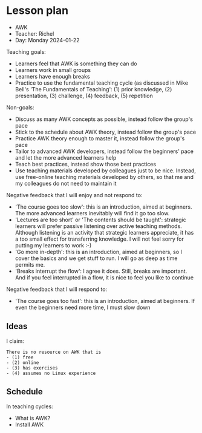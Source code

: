 # Lesson plan

- AWK
- Teacher: Richel
- Day: Monday 2024-01-22

Teaching goals:

- Learners feel that AWK is something they can do
- Learners work in small groups
- Learners have enough breaks
- Practice to use the fundamental teaching cycle (as discussed in Mike Bell's 'The 
   Fundamentals of Teaching': (1) prior knowledge,
   (2) presentation, (3) challenge, (4) feedback, (5) repetition

Non-goals:

- Discuss as many AWK concepts as possible,
  instead follow the group's pace
- Stick to the schedule about AWK theory,
  instead follow the group's pace
- Practice AWK theory enough to master it,
  instead follow the group's pace
- Tailor to advanced AWK developers,
  instead follow the beginners' pace 
  and let the more advanced learners help
- Teach best practices,
  instead show those best practices
- Use teaching materials developed by colleagues just to be nice.
  Instead, use free-online teaching materials developed by others,
  so that me and my colleagues do not need to maintain it

Negative feedback that I will enjoy and not respond to:

- 'The course goes too slow': this is an introduction, aimed at beginners.
  The more advanced learners inevitably will find it go too slow.
- 'Lectures are too short' or 'The contents should be taught': 
  strategic learners will prefer passive listening
  over active teaching methods. Although listening is an activity that
  strategic learners appreciate, it has a too small effect for transferring knowledge.
  I will not feel sorry for putting my learners to work :-)
- 'Go more in-depth': this is an introduction, aimed at beginners,
  so I cover the basics and we get stuff to run. I will go as deep as time
  permits me.
- 'Breaks interrupt the flow': I agree it does. Still, breaks are
  important. And if you feel interrupted in a flow, it is nice to feel
  you like to continue

Negative feedback that I will respond to:

- 'The course goes too fast': this is an introduction, aimed at beginners.
  If even the beginners need more time, I must slow down

## Ideas

I claim:

```
There is no resource on AWK that is 
- (1) free
- (2) online
- (3) has exercises
- (4) assumes no Linux experience
```

## Schedule

In teaching cycles:

- What is AWK?
- Install AWK

